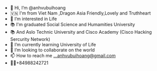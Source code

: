 - 👋 Hi, I’m @anhvubuihoang
- 🇻🇳 I'm from Viet Nam ,Dragon Asia Friendly,Lovely and Truthheart
- 👀 I’m interested in Life
- 📚 I'm graduated Social Science and Humamities University
- 📚 And Aslo Technic University and Cisco Academy (Cisco Hacking Sercurity Network)
- 🌱 I’m currently learning University of Life
- 💞️ I’m looking to collaborate on the world
- 📫 How to reach me ...anhvubuihoang@gmail.com
- 📱📲+84988242721

<!---
anhvubuihoang/anhvubuihoang is a ✨ special ✨ repository because its `README.md` (this file) appears on your GitHub profile.
You can click the Preview link to take a look at your changes.
--->
